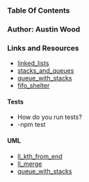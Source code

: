 ### Table Of Contents
### Author: Austin Wood

### Links and Resources
* [linked_lists](https://github.com/austin-wood-401-advanced-javascript/data-structures-and-algorithms/tree/master/linkedList)
* [stacks_and_queues](https://github.com/austin-wood-401-advanced-javascript/data-structures-and-algorithms/tree/master/stacksAndQueues)
* [queue_with_stacks](https://github.com/austin-wood-401-advanced-javascript/data-structures-and-algorithms/tree/master/queueWithStacks)
* [fifo_shelter](https://github.com/austin-wood-401-advanced-javascript/data-structures-and-algorithms/tree/master/fifoAnimalShelter)
  
#### Tests
* How do you run tests?
* -npm test


#### UML
* [ll_kth_from_end](https://github.com/austin-wood-401-advanced-javascript/data-structures-and-algorithms/blob/master/linkedList/assets/7_11_19%2C%208_29%20PM%20Office%20Lens.jpg) 
* [ll_merge](https://github.com/austin-wood-401-advanced-javascript/data-structures-and-algorithms/blob/master/linkedList/llMerge/assets/ll_merge.jpg)
* [queue_with_stacks](https://github.com/austin-wood-401-advanced-javascript/data-structures-and-algorithms/blob/master/queueWithStacks/assets/queue_with_stacks.jpg)
